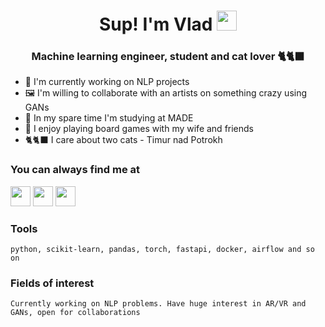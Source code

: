 <h1 align="center">Sup! I'm Vlad
<img src="https://github.com/blackcater/blackcater/raw/main/images/Hi.gif" height="32"/></h1>
<h3 align="center">Machine learning engineer, student and cat lover 🐈🐈‍⬛</h3>

- 🔭 I'm currently working on NLP projects
- 🖼️ I'm willing to collaborate with an artists on something crazy using GANs 
- 🌱 In my spare time I'm studying at MADE
- 👯 I enjoy playing board games with my wife and friends
- 🐈‍🐈‍⬛ I care about two cats - Timur nad Potrokh 



### You can always find me at  
<a href="mailto:tinctura@gmail.com"><img height="32" width="32" src="https://unpkg.com/simple-icons@v6/icons/gmail.svg" /></a>
<a href="https://www.linkedin.com/in/vladimir-semerikov/"><img height="32" width="32" src="https://unpkg.com/simple-icons@v6/icons/linkedin.svg" /></a>
<a href="https://t.me/thetyumenabbey"><img height="32" width="32" src="https://unpkg.com/simple-icons@v6/icons/telegram.svg" /></a>


### Tools  
`python, scikit-learn, pandas, torch, fastapi, docker, airflow and so on`


### Fields of interest  
`Currently working on NLP problems. Have huge interest in AR/VR and GANs, open for collaborations`

<!--
**tinctura13/tinctura13** is a ✨ _special_ ✨ repository because its `README.md` (this file) appears on your GitHub profile.

Here are some ideas to get you started:

- 🔭 I’m currently working at NDA company working on some NLP projects
- 🌱 I’m currently learning ...
- 👯 I’m looking to collaborate on ...
- 🤔 I’m looking for help with ...
- 💬 Ask me about ...
- 📫 How to reach me: ...
- 😄 Pronouns: ...
- ⚡ Fun fact: ...
-->
